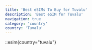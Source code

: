 ```yaml
---
title: 'Best eSIMs To Buy for Tuvalu'
description: 'Best eSIM for Tuvalu'
navigation: true
category: 'country'
country: 'Tuvalu'
---
```


::esim{country="tuvalu"}
